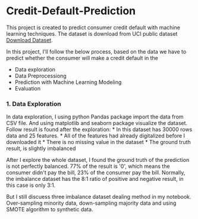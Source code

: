 # Credit-Default-Prediction

This project is created to predict consumer credit default with machine learning techniques. The dataset is download from UCI public dataset [Download Dataset](https://archive.ics.uci.edu/ml/machine-learning-databases/00350/).

In this project, I'll follow the below process, based on the data we have to predict whether the consumer will make a credit default in the 

* Data exploration
* Data Preprocessiong
* Prediction with Machine Learning Modeling
* Evaluation

### 1. Data Exploration
In data exploration, I using python Pandas package import the data from CSV file. And using matplotlib and seaborn package visualize the dataset. Follow result is found after the exploration:
      * In this dataset has 30000 rows data and 25 features.
      * All of the features had already digitalized before I downloaded it
      * There is no missing value in the dataset
      * The ground truth result, is slightly imbalanced




After I explore the whole dataset, I found the ground truth of the prediction is not perfectly balanced. 77% of the result is '0', which means the consumer didn't pay the bill, 23% of the consumer pay the bill. Normally, the imbalance dataset has the 8:1 ratio of positive and negative result, in this case is only 3:1. 

But I still discuess three imbalance dataset dealing method in my notebook. Over-sampling minority data, down-sampling majority data and using SMOTE algorithm to synthetic data.
